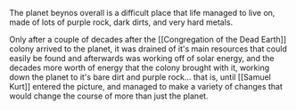 The planet beynos overall is a difficult place that life managed to live on, made of lots of purple rock, dark dirts, and very hard metals.

Only after a couple of decades after the [[Congregation of the Dead Earth]] colony arrived to the planet, it was drained of it's main resources that could easily be found and afterwards was working off of solar energy, and the decades more worth of energy that the colony brought with it, working down the planet to it's bare dirt and purple rock... that is, until [[Samuel Kurt]] entered the picture, and managed to make a variety of changes that would change the course of more than just the planet.